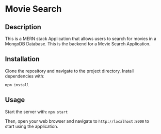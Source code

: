 # Movie Search

## Description

This is a MERN stack Application that allows users to search for movies in a MongoDB Database. This is the backend for a Movie Search Application.

## Installation

Clone the repository and navigate to the project directory. Install dependencies with:

``npm install``

## Usage

Start the server with:
``npm start``

Then, open your web browser and navigate to ``http://localhost:8000`` to start using the application.
